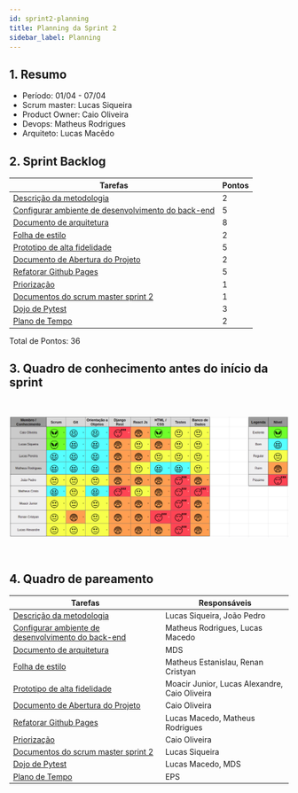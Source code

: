 ```yaml
---
id: sprint2-planning
title: Planning da Sprint 2 
sidebar_label: Planning
---
```


## 1. Resumo

- Período: 01/04 - 07/04
- Scrum master: Lucas Siqueira
- Product Owner: Caio Oliveira
- Devops: Matheus Rodrigues
- Arquiteto: Lucas Macêdo

## 2. Sprint Backlog
Tarefas|Pontos
--|--
|[Descrição da metodologia](https://github.com/fga-eps-mds/2019.1-Hora-Da-Hora/issues/29) | 2
|[Configurar ambiente de desenvolvimento do back-end](https://github.com/fga-eps-mds/2019.1-Hora-Da-Hora/issues/31) | 5
|[Documento de arquitetura](https://github.com/fga-eps-mds/2019.1-Hora-Da-Hora/issues/28) | 8
|[Folha de estilo](https://github.com/fga-eps-mds/2019.1-Hora-Da-Hora/issues/27) | 2
|[Prototipo de alta fidelidade](https://github.com/fga-eps-mds/2019.1-Hora-Da-Hora/issues/30) | 5
|[Documento de Abertura do Projeto](https://github.com/fga-eps-mds/2019.1-Hora-Da-Hora/issues/13) | 2 
|[Refatorar Github Pages](https://github.com/fga-eps-mds/2019.1-Hora-Da-Hora/issues/14) | 5
|[Priorização](https://github.com/fga-eps-mds/2019.1-Hora-Da-Hora/issues/16) | 1
|[Documentos do scrum master sprint 2](https://github.com/fga-eps-mds/2019.1-Hora-Da-Hora/issues/22) | 1
|[Dojo de Pytest](https://github.com/fga-eps-mds/2019.1-Hora-Da-Hora/issues/26) | 3
|[Plano de Tempo](https://github.com/fga-eps-mds/2019.1-Hora-Da-Hora/issues/19) | 2



Total de Pontos: 36

## 3. Quadro de conhecimento antes do início da sprint

<br>

![Ilustração do Quadro de Conhecimentos](assets/quadro-conhecimento-2.png)

<br>


## 4. Quadro de pareamento
Tarefas|Responsáveis
--|--
|[Descrição da metodologia](https://github.com/fga-eps-mds/2019.1-Hora-Da-Hora/issues/29) | Lucas Siqueira, João Pedro
|[Configurar ambiente de desenvolvimento do back-end](https://github.com/fga-eps-mds/2019.1-Hora-Da-Hora/issues/31) | Matheus Rodrigues, Lucas Macedo
|[Documento de arquitetura](https://github.com/fga-eps-mds/2019.1-Hora-Da-Hora/issues/28) | MDS
|[Folha de estilo](https://github.com/fga-eps-mds/2019.1-Hora-Da-Hora/issues/27) | Matheus Estanislau, Renan Cristyan
|[Prototipo de alta fidelidade](https://github.com/fga-eps-mds/2019.1-Hora-Da-Hora/issues/30) | Moacir Junior, Lucas Alexandre, Caio Oliveira
|[Documento de Abertura do Projeto](https://github.com/fga-eps-mds/2019.1-Hora-Da-Hora/issues/13) | Caio Oliveira 
|[Refatorar Github Pages](https://github.com/fga-eps-mds/2019.1-Hora-Da-Hora/issues/14) | Lucas Macedo, Matheus Rodrigues
|[Priorização](https://github.com/fga-eps-mds/2019.1-Hora-Da-Hora/issues/16) | Caio Oliveira
|[Documentos do scrum master sprint 2](https://github.com/fga-eps-mds/2019.1-Hora-Da-Hora/issues/22) | Lucas Siqueira
|[Dojo de Pytest](https://github.com/fga-eps-mds/2019.1-Hora-Da-Hora/issues/26) | Lucas Macedo, MDS
|[Plano de Tempo](https://github.com/fga-eps-mds/2019.1-Hora-Da-Hora/issues/19) | EPS






